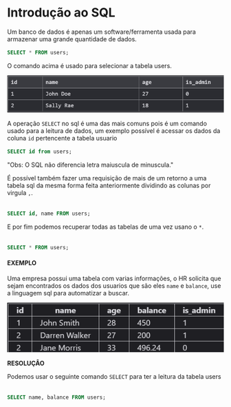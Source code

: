 # Introdução ao SQL 

Um banco de dados é apenas um software/ferramenta usada para armazenar uma grande quantidade de dados.

```sql 
SELECT * FROM users;
``` 

O comando acima é usado para selecionar a tabela users.

![alt text](./img/1.png)

A operação `SELECT` no sql é uma das mais comuns pois é um comando usado para a leitura de dados, um exemplo possível é acessar os dados da coluna `id` pertencente a tabela usuario 

```sql 
SELECT id from users;
```

"Obs: O SQL não diferencia letra maiuscula de minuscula."

É possível também fazer uma requisição de mais de um retorno a uma tabela sql da mesma forma feita anteriormente dividindo as colunas por virgula `,`.

```sql

SELECT id, name FROM users; 

```

E por fim podemos recuperar todas as tabelas de uma vez usano o `*`.

```sql

SELECT * FROM users;

```

#### EXEMPLO

Uma empresa possui uma tabela com varias informações, o HR solicita que sejam encontrados os dados dos usuarios que são eles `name` e `balance`, use a linguagem sql para automatizar a buscar.

![alt text](./img/2.png)

**RESOLUÇÂO**

Podemos usar o seguinte comando `SELECT` para ter a leitura da tabela users

```sql

SELECT name, balance FROM users;

```
